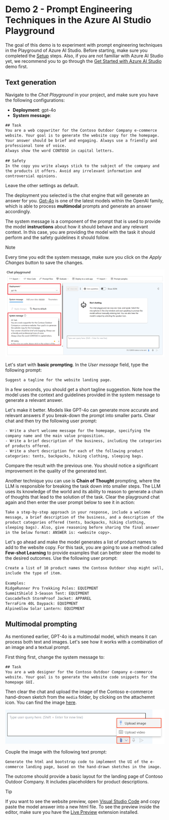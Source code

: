 # Demo 2 - Prompt Engineering Techniques in the Azure AI Studio Playground

The goal of this demo is to experiment with prompt engineering techniques in the Playground of Azure AI Studio. Before starting, make sure you completed the [Setup](set_up.md) steps. Also, if you are not familiar with Azure AI Studio yet, we recommend you to go through the [Get Started with Azure AI Studio](demo1_get_started_with_Azure_AI_Studio.md) demo first.

## Text generation

Navigate to the *Chat Playground* in your project, and make sure you have the following configurations:

- **Deployment**: gpt-4o
- **System message**:

```
## Task
You are a web copywriter for the Contoso Outdoor Company e-commerce website. Your goal is to generate the website copy for the homepage. 
Your answer should be brief and engaging. Always use a friendly and professional tone of voice.
Always show the word CONTOSO in capital letters.

## Safety
In the copy you write always stick to the subject of the company and the products it offers. Avoid any irrelevant information and controversial opinions.
```

Leave the other settings as default.

The deployment you selected is the chat engine that will generate an answer for you. [Gpt-4o](https://learn.microsoft.com/azure/ai-services/openai/concepts/models?WT.mc_id=academic-140829-cacaste#gpt-4o-and-gpt-4-turbo) is one of the latest models within the OpenAI family, which is able to process **multimodal** prompts and generate an answer accordingly.

The system message is a component of the prompt that is used to provide the model **instructions** about how it should behave and any relevant context. In this case, you are providing the model with the task it should perform and the safety guidelines it should follow.

> [!NOTE]
> Every time you edit the system message, make sure you click on the *Apply Changes* button to save the changes.

![Playground configurations](<./media/playground_config.png>)

Let's start with **basic prompting**. In the *User message* field, type the following prompt:

```
Suggest a tagline for the website landing page.
```

In a few seconds, you should get a short tagline suggestion. Note how the model uses the context and guidelines provided in the system message to generate a relevant answer.

Let's make it better. Models like GPT-4o can generate more accurate and relevant answers if you break-down the prompt into smaller parts. Clear chat and then try the following user prompt:

```
- Write a short welcome message for the homepage, specifying the company name and the main value proposition.
- Write a brief description of the business, including the categories of products offered.
- Write a short description for each of the following product categories: tents, backpacks, hiking clothing, sleeping bags.
```

Compare the result with the previous one. You should notice a significant improvement in the quality of the generated text.

Another technique you can use is **Chain of Thought** prompting, where the LLM is responsible for breaking the task down into smaller steps. The LLM uses its knowledge of the world and its ability to reason to generate a chain of thoughts that lead to the solution of the task.
Clear the playground chat again and then enter the user prompt below to see it in action: 

```
Take a step-by-step approach in your response, include a welcome message, a brief description of the business, and a description of the product categories offered (tents, backpacks, hiking clothing, sleeping bags). Also, give reasoning before sharing the final answer in the below format: ANSWER is: <website copy>.
```

Let's go ahead and make the model generates a list of product names to add to the website copy. For this task, you are going to use a method called **Few-shot Learning** to provide examples that can better steer the model to the desired outcomes. Use the following user prompt:

```
Create a list of 10 product names the Contoso Outdoor shop might sell, include the type of item.

Examples:  
RidgeRunner Pro Trekking Poles: EQUIPMENT  
SummitShield 3-Season Tent: EQUIPMENT  
CascadeTech StormProof Jacket: APPAREL  
TerraFirm 40L Daypack: EQUIPMENT  
AlpineGlow Solar Lantern: EQUIPMENT
```

## Multimodal prompting

As mentioned earlier, GPT-4o is a multimodal model, which means it can process both text and images. Let's see how it works with a combination of an image and a textual prompt.

First thing first, change the system message to:

```
## Task
You are a web designer for the Contoso Outdoor Company e-commerce website. Your goal is to generate the website code snippets for the homepage GUI.
```

Then clear the chat and upload the image of the Contoso e-commerce hand-drown sketch from the `media` folder, by clicking on the attachemnt icon. You can find the image [here](./media/contoso_layout_sketch.jpg).

![Upload image button](./media/upload_image.png)

Couple the image with the following text prompt:

```
Generate the html and bootstrap code to implement the UI of the e-commerce landing page, based on the hand-drawn sketches in the image.
```

The outcome should provide a basic layout for the landing page of Contoso Outdoor Company. It includes placeholders for product descriptions.

> [!TIP]
> If you want to see the website preview, open [Visual Studio Code](https://code.visualstudio.com/Download) and copy paste the model answer into a new html file. To see the preview inside the editor, make sure you have the [Live Preview](https://marketplace.visualstudio.com/items?itemName=ms-vscode.live-server) extension installed.